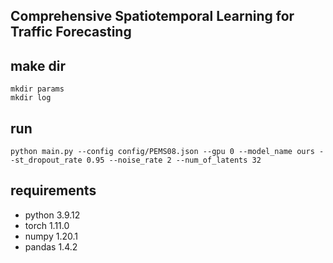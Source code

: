 ## Comprehensive Spatiotemporal Learning for Traffic Forecasting

## make dir
```
mkdir params
mkdir log
```

## run
```
python main.py --config config/PEMS08.json --gpu 0 --model_name ours --st_dropout_rate 0.95 --noise_rate 2 --num_of_latents 32
```

## requirements
* python 3.9.12
* torch 1.11.0
* numpy 1.20.1
* pandas 1.4.2
